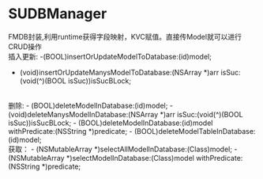 # SUDBManager
FMDB封装,利用runtime获得字段映射，KVC赋值。直接传Model就可以进行CRUD操作
<br />
插入更新:
-(BOOL)insertOrUpdateModelToDatabase:(id)model;
- (void)insertOrUpdateManysModelToDatabase:(NSArray *)arr isSuc:(void(^)(BOOL isSuc))isSucBLock;

<br />
删除:
- (BOOL)deleteModelInDatabase:(id)model;
- (void)deleteManysModelInDatabase:(NSArray *)arr isSuc:(void(^)(BOOL isSuc))isSucBLock;
- (BOOL)deleteModelInDatabase:(id)model withPredicate:(NSString *)predicate;
- (BOOL)deleteModelTableInDatabase:(id)model;

<br />
获取：
- (NSMutableArray *)selectAllModelInDatabase:(Class)model;
- (NSMutableArray *)selectModelInDatabase:(Class)model withPredicate:(NSString *)predicate;

